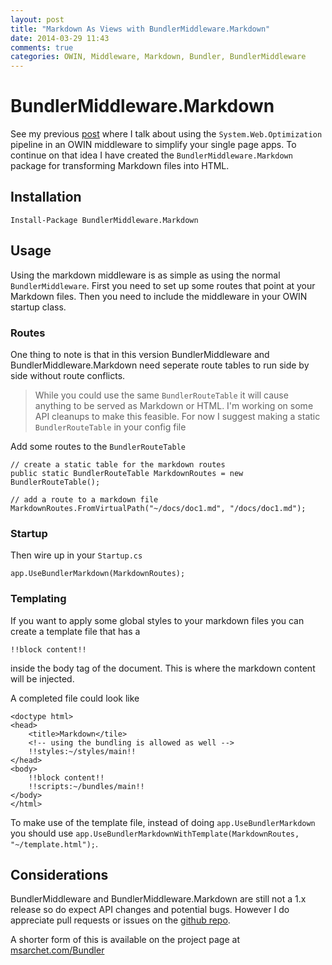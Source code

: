 ```yaml
---
layout: post
title: "Markdown As Views with BundlerMiddleware.Markdown"
date: 2014-03-29 11:43
comments: true
categories: OWIN, Middleware, Markdown, Bundler, BundlerMiddleware
---
```


# BundlerMiddleware.Markdown

See my previous [post](http://msarchet.com/using-the-asp-dot-net-bundling-pipeline-with-owin/) where I talk about using the `System.Web.Optimization` pipeline in an OWIN middleware to simplify your single page apps. To continue on that idea I have created the `BundlerMiddleware.Markdown` package for transforming Markdown files into HTML.

## Installation

`Install-Package BundlerMiddleware.Markdown`

## Usage

Using the markdown middleware is as simple as using the normal `BundlerMiddleware`. First you need to set up some routes that point at your Markdown files. Then you need to include the middleware in your OWIN startup class.

### Routes

One thing to note is that in this version BundlerMiddleware and BundlerMiddleware.Markdown need seperate route tables to run side by side without route conflicts.

> While you could use the same `BundlerRouteTable` it will cause anything to be served as Markdown or HTML. I'm working on some API cleanups to make this feasible. For now I suggest making a static `BundlerRouteTable` in your config file

Add some routes to the `BundlerRouteTable`

	// create a static table for the markdown routes
    public static BundlerRouteTable MarkdownRoutes = new BundlerRouteTable();

    // add a route to a markdown file
    MarkdownRoutes.FromVirtualPath("~/docs/doc1.md", "/docs/doc1.md");

### Startup

Then wire up in your `Startup.cs`

	app.UseBundlerMarkdown(MarkdownRoutes);

### Templating

If you want to apply some global styles to your markdown files you can create a template file that has a

    !!block content!!

inside the body tag of the document. This is where the markdown content will be injected.

A completed file could look like

    <doctype html>
    <head>
	    <title>Markdown</tile>
	    <!-- using the bundling is allowed as well -->
	    !!styles:~/styles/main!!
    </head>
    <body>
		!!block content!!
		!!scripts:~/bundles/main!!
    </body>
    </html>

To make use of the template file, instead of doing `app.UseBundlerMarkdown` you should use `app.UseBundlerMarkdownWithTemplate(MarkdownRoutes, "~/template.html");`.

## Considerations

BundlerMiddleware and BundlerMiddleware.Markdown are still not a 1.x release so do expect API changes and potential bugs. However I do appreciate pull requests or issues on the [github repo](http://github.com/msarchet/bundler).

A shorter form of this is available on the project page at [msarchet.com/Bundler](http://msarchet.com/Bundler)

